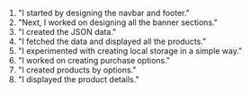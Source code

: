 1. "I started by designing the navbar and footer."
2. "Next, I worked on designing all the banner sections."
3.  "I created the JSON data."
4. "I fetched the data and displayed all the products."
5.  "I experimented with creating local storage in a simple way."
6.  "I worked on creating purchase options."
7. "I created products by options." 
8. "I displayed the product details."